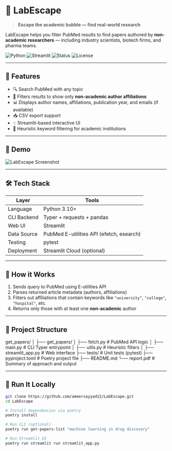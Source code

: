 # 🧪 LabEscape

> **Escape the academic bubble — find real-world research**

LabEscape helps you filter PubMed results to find papers authored by **non-academic researchers** — including industry scientists, biotech firms, and pharma teams.

![Python](https://img.shields.io/badge/python-3.10%2B-blue?logo=python)
![Streamlit](https://img.shields.io/badge/built_with-streamlit-orange?logo=streamlit)
![Status](https://img.shields.io/badge/status-active-brightgreen)
![License](https://img.shields.io/badge/license-MIT-lightgrey)

---

## 🚀 Features

- 🔍 Search PubMed with any topic
- 🧪 Filters results to show only **non-academic author affiliations**
- 📊 Displays author names, affiliations, publication year, and emails (if available)
- 📥 CSV export support
- 💡 Streamlit-based interactive UI
- 🧠 Heuristic keyword filtering for academic institutions

---

## 📸 Demo

![LabEscape Screenshot](assets/labescape-demo.png)

---

## 🛠 Tech Stack

| Layer          | Tools                                 |
|----------------|----------------------------------------|
| Language       | Python 3.10+                          |
| CLI Backend    | Typer + requests + pandas             |
| Web UI         | Streamlit                             |
| Data Source    | PubMed E-utilities API (efetch, esearch) |
| Testing        | pytest                                |
| Deployment     | Streamlit Cloud (optional)            |

---

## 🧪 How it Works

1. Sends query to PubMed using E-utilities API
2. Parses returned article metadata (authors, affiliations)
3. Filters out affiliations that contain keywords like `"university"`, `"college"`, `"hospital"`, etc.
4. Returns only those with at least one **non-academic** author

---

## 📂 Project Structure

get_papers/
│
├── get_papers/
│ ├── fetch.py # PubMed API logic
│ ├── main.py # CLI Typer entrypoint
│ ├── utils.py # Heuristic filters
│
├── streamlit_app.py # Web interface
├── tests/ # Unit tests (pytest)
├── pyproject.toml # Poetry project file
├── README.md
└── report.pdf # Summary of approach and output


---

## 🧪 Run It Locally

```bash
git clone https://github.com/ameersayyad12/LabEscape.git
cd LabEscape

# Install dependencies via poetry
poetry install

# Run CLI (optional)
poetry run get-papers-list "machine learning in drug discovery"

# Run Streamlit UI
poetry run streamlit run streamlit_app.py
